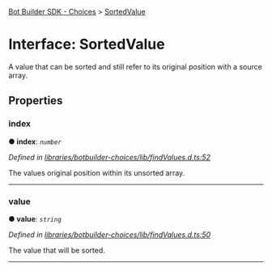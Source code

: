 [Bot Builder SDK - Choices](../README.md) > [SortedValue](../interfaces/botbuilder_choices.sortedvalue.md)



# Interface: SortedValue


A value that can be sorted and still refer to its original position with a source array.


## Properties
<a id="index"></a>

###  index

**●  index**:  *`number`* 

*Defined in [libraries/botbuilder-choices/lib/findValues.d.ts:52](https://github.com/Microsoft/botbuilder-js/blob/6102823/libraries/botbuilder-choices/lib/findValues.d.ts#L52)*



The values original position within its unsorted array.




___

<a id="value"></a>

###  value

**●  value**:  *`string`* 

*Defined in [libraries/botbuilder-choices/lib/findValues.d.ts:50](https://github.com/Microsoft/botbuilder-js/blob/6102823/libraries/botbuilder-choices/lib/findValues.d.ts#L50)*



The value that will be sorted.




___


